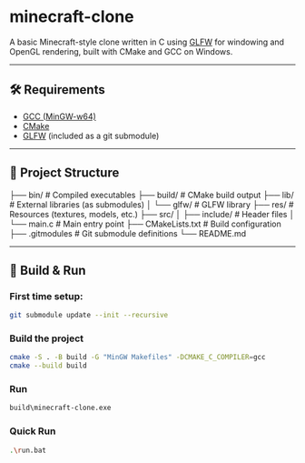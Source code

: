 # minecraft-clone

A basic Minecraft-style clone written in C using [GLFW](https://www.glfw.org/) for windowing and OpenGL rendering, built with CMake and GCC on Windows.

---

## 🛠 Requirements

- [GCC (MinGW-w64)](https://winlibs.com/)
- [CMake](https://cmake.org/)
- [GLFW](https://github.com/glfw/glfw) (included as a git submodule)

---

## 📁 Project Structure

├── bin/ # Compiled executables
├── build/ # CMake build output
├── lib/ # External libraries (as submodules)
│ └── glfw/ # GLFW library
├── res/ # Resources (textures, models, etc.)
├── src/
│ ├── include/ # Header files
│ └── main.c # Main entry point
├── CMakeLists.txt # Build configuration
├── .gitmodules # Git submodule definitions
└── README.md

---

## 🚀 Build & Run

### First time setup:
```bash
git submodule update --init --recursive
```

### Build the project
```bash
cmake -S . -B build -G "MinGW Makefiles" -DCMAKE_C_COMPILER=gcc
cmake --build build
```

### Run 
```bash
build\minecraft-clone.exe
```

### Quick Run
```bash
.\run.bat
```